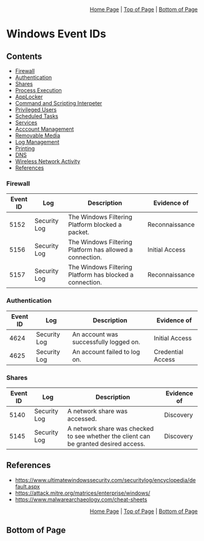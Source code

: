 <p align="right">
  <a href="/README.md">Home Page</a> |
  <a href="/00-prerequisites/windows/event-id.md#contents">Top of Page</a> |
  <a href="/00-prerequisites/windows/event-id.md#bottom-of-page">Bottom of Page</a>
</p>

# Windows Event IDs
## Contents
* [Firewall](#firewall)
* [Authentication](#authentication)
* [Shares](#shares)
* [Process Execution](#process-execution)
* [AppLocker](#applocker) 
* [Command and Scripting Interpeter](#command-and-scripting-interpeter)
* [Privileged Users](#privileged-users)
* [Scheduled Tasks](#scheduled-tasks)
* [Services](#services)
* [Acccount Management](#account-management)
* [Removable Media](#removable-media)
* [Log Management](#log-management)
* [Printing](#printing)
* [DNS](#dns)
* [Wireless Network Activity](#wireless-network-activity)
* [References](#references)

### Firewall
| Event ID | Log | Description | Evidence of | 
| -------- | --- | ----------- | ----------- | 
| 5152 | Security Log | The Windows Filtering Platform blocked a packet. | Reconnaissance |
| 5156 | Security Log | The Windows Filtering Platform has allowed a connection. | Initial Access |
| 5157 | Security Log | The Windows Filtering Platform has blocked a connection. | Reconnaissance | 

### Authentication
| Event ID | Log | Description | Evidence of | 
| -------- | --- | ----------- | ----------- | 
| 4624 | Security Log | An account was successfully logged on. | Initial Access |
| 4625 | Security Log | An account failed to log on. | Credential Access |

### Shares
| Event ID | Log | Description | Evidence of | 
| -------- | --- | ----------- | ----------- | 
| 5140 | Security Log | A network share was accessed. | Discovery |
| 5145 | Security Log | A network share was checked to see whether the client can be granted desired access. | Discovery |

## References
* https://www.ultimatewindowssecurity.com/securitylog/encyclopedia/default.aspx
* https://attack.mitre.org/matrices/enterprise/windows/
* https://www.malwarearchaeology.com/cheat-sheets

<p align="right">
  <a href="/README.md">Home Page</a> |
  <a href="/00-prerequisites/windows/event-id.md#contents">Top of Page</a> |
  <a href="/00-prerequisites/windows/event-id.md#bottom-of-page">Bottom of Page</a>
</p>

## Bottom of Page
